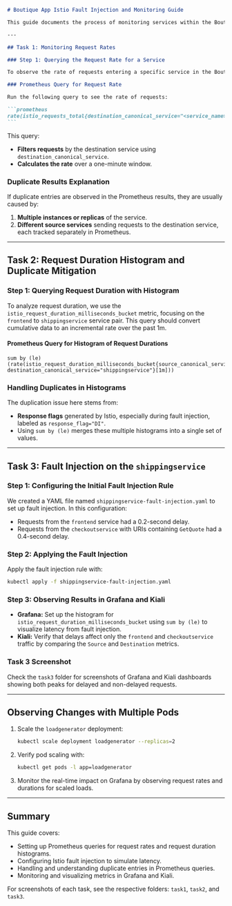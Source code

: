 ````markdown
# Boutique App Istio Fault Injection and Monitoring Guide

This guide documents the process of monitoring services within the Boutique app, focusing on request rates, fault injection, and handling duplicate entries in Prometheus. Each section includes explanations and solutions to common challenges encountered, like duplicate data handling. Screenshots for each task are organized in folders `task1`, `task2`, and `task3`.

---

## Task 1: Monitoring Request Rates

### Step 1: Querying the Request Rate for a Service

To observe the rate of requests entering a specific service in the Boutique app, we use the `istio_requests_total` metric and focus on a one-minute interval.

### Prometheus Query for Request Rate

Run the following query to see the rate of requests:

```prometheus
rate(istio_requests_total{destination_canonical_service="<service_name>"}[1m])
```
````

This query:

- **Filters requests** by the destination service using `destination_canonical_service`.
- **Calculates the rate** over a one-minute window.

### Duplicate Results Explanation

If duplicate entries are observed in the Prometheus results, they are usually caused by:

1. **Multiple instances or replicas** of the service.
2. **Different source services** sending requests to the destination service, each tracked separately in Prometheus.

---

## Task 2: Request Duration Histogram and Duplicate Mitigation

### Step 1: Querying Request Duration with Histogram

To analyze request duration, we use the `istio_request_duration_milliseconds_bucket` metric, focusing on the `frontend` to `shippingservice` service pair. This query should convert cumulative data to an incremental rate over the past 1m.

#### Prometheus Query for Histogram of Request Durations

```prometheus
sum by (le)(rate(istio_request_duration_milliseconds_bucket{source_canonical_service="frontend", destination_canonical_service="shippingservice"}[1m]))
```

### Handling Duplicates in Histograms

The duplication issue here stems from:

- **Response flags** generated by Istio, especially during fault injection, labeled as `response_flag="DI"`.
- Using `sum by (le)` merges these multiple histograms into a single set of values.

---

## Task 3: Fault Injection on the `shippingservice`

### Step 1: Configuring the Initial Fault Injection Rule

We created a YAML file named `shippingservice-fault-injection.yaml` to set up fault injection. In this configuration:

- Requests from the `frontend` service had a 0.2-second delay.
- Requests from the `checkoutservice` with URIs containing `GetQuote` had a 0.4-second delay.

### Step 2: Applying the Fault Injection

Apply the fault injection rule with:

```bash
kubectl apply -f shippingservice-fault-injection.yaml
```

### Step 3: Observing Results in Grafana and Kiali

- **Grafana:** Set up the histogram for `istio_request_duration_milliseconds_bucket` using `sum by (le)` to visualize latency from fault injection.
- **Kiali:** Verify that delays affect only the `frontend` and `checkoutservice` traffic by comparing the `Source` and `Destination` metrics.

### Task 3 Screenshot

Check the `task3` folder for screenshots of Grafana and Kiali dashboards showing both peaks for delayed and non-delayed requests.

---

## Observing Changes with Multiple Pods

1. Scale the `loadgenerator` deployment:

   ```bash
   kubectl scale deployment loadgenerator --replicas=2
   ```

2. Verify pod scaling with:

   ```bash
   kubectl get pods -l app=loadgenerator
   ```

3. Monitor the real-time impact on Grafana by observing request rates and durations for scaled loads.

---

## Summary

This guide covers:

- Setting up Prometheus queries for request rates and request duration histograms.
- Configuring Istio fault injection to simulate latency.
- Handling and understanding duplicate entries in Prometheus queries.
- Monitoring and visualizing metrics in Grafana and Kiali.

For screenshots of each task, see the respective folders: `task1`, `task2`, and `task3`.

```

```
